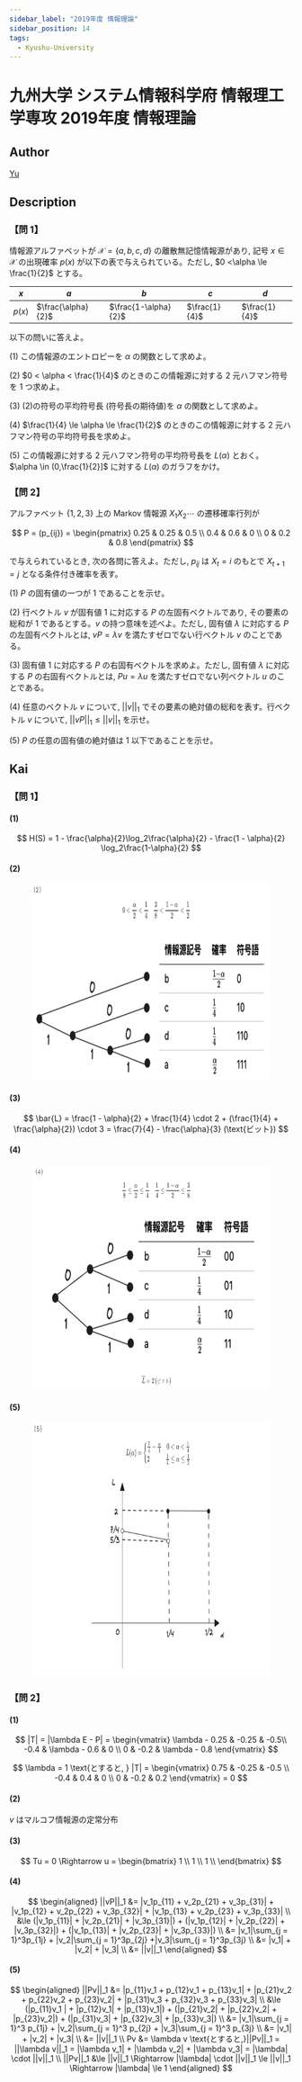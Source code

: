 ```yaml
---
sidebar_label: "2019年度 情報理論"
sidebar_position: 14
tags:
  - Kyushu-University
---
```

# 九州大学 システム情報科学府 情報理工学専攻 2019年度 情報理論

## **Author**
[Yu](https://blog.loveyou.moe/KU/%E4%B9%9D%E5%A4%A7%E6%83%85%E5%A0%B1%E7%90%86%E5%B7%A5%E5%AD%A6%E9%81%8E%E5%8E%BB%E5%95%8F%E3%81%AE%E8%A7%A3%E7%AD%94/)

## **Description**
### 【問 1】
情報源アルファベットが $\mathcal{X}=\{a,b,c,d\}$ の離散無記憶情報源があり, 記号 $x \in \mathcal{X}$ の出現確率 $p(x)$ が以下の表で与えられている。ただし, $0 <\alpha \le \frac{1}{2}$ とする。

| $x$ | $a$ | $b$ | $c$ | $d$ |
| - | - | - | - | - |
| $p(x)$ | $\frac{\alpha}{2}$ | $\frac{1-\alpha}{2}$ | $\frac{1}{4}$ | $\frac{1}{4}$ |

以下の問いに答えよ。

(1) この情報源のエントロピーを $\alpha$ の関数として求めよ。

(2) $0 < \alpha < \frac{1}{4}$ のときのこの情報源に対する $2$ 元ハフマン符号を $1$ つ求めよ。

(3) (2)の符号の平均符号長 (符号長の期待値)を $\alpha$ の関数として求めよ。

(4) $\frac{1}{4} \le \alpha \le \frac{1}{2}$ のときのこの情報源に対する $2$ 元ハフマン符号の平均符号長を求めよ。

(5) この情報源に対する $2$ 元ハフマン符号の平均符号長を $L(\alpha)$ とおく。 $\alpha \in (0,\frac{1}{2}]$ に対する $L(\alpha)$ のガラフをかけ。

### 【問 2】
アルファベット $\{1,2,3\}$ 上の $\text{Markov}$ 情報源 $X_1X_2\cdots$ の遷移確率行列が

$$
P = (p_{ij}) =
\begin{pmatrix}
0.25 & 0.25 & 0.5 \\
0.4 & 0.6 & 0 \\
0 & 0.2 & 0.8
\end{pmatrix}
$$

で与えられているとき, 次の各問に答えよ。ただし, $p_{ij}$ は $X_t = i$ のもとで $X_{t + 1} = j$ となる条件付き確率を表す。

(1) $P$ の固有値の一つが $1$ であることを示せ。

(2) 行ベクトル $v$ が固有値 $1$ に対応する $P$ の左固有ベクトルであり, その要素の総和が $1$ であるとする。$v$ の持つ意味を述べよ。ただし, 固有値 $\lambda$ に対応する $P$ の左固有ベクトルとは, $vP = \lambda v$ を満たすゼロでない行ベクトル $v$ のことである。

(3) 固有値 $1$ に対応する $P$ の右固有ベクトルを求めよ。ただし, 固有値 $\lambda$ に対応する $P$ の右固有ベクトルとは, $Pu = \lambda u$ を満たすゼロでない列ベクトル $u$ のことである。

(4) 任意のベクトル $v$ について, $||v||_1$ でその要素の絶対値の総和を表す。行ベクトル $v$ について, $||vP||_1 \le ||v||_1$ を示せ。

(5) $P$ の任意の固有値の絶対値は $1$ 以下であることを示せ。
## **Kai**
### 【問 1】
#### (1)

$$
H(S) = 1 - \frac{\alpha}{2}\log_2\frac{\alpha}{2} - \frac{1 - \alpha}{2} \log_2\frac{1-\alpha}{2}
$$

#### (2)

<figure style="text-align:center;">
  <img src="https://raw.githubusercontent.com/Myyura/the_kai_project_assets/main/kakomonn/kyushu_university/ISEE/ist_2019_information_theory_p2.png" width="600" height="350" alt=""/>
</figure>

#### (3)

$$
\bar{L} = \frac{1 - \alpha}{2} + \frac{1}{4} \cdot 2 + (\frac{1}{4} + \frac{\alpha}{2}) \cdot 3 = \frac{7}{4} - \frac{\alpha}{3} (\text{ビット})
$$

#### (4)

<figure style="text-align:center;">
  <img src="https://raw.githubusercontent.com/Myyura/the_kai_project_assets/main/kakomonn/kyushu_university/ISEE/ist_2019_information_theory_p3.png" width="600" height="400" alt=""/>
</figure>

#### (5)

<figure style="text-align:center;">
  <img src="https://raw.githubusercontent.com/Myyura/the_kai_project_assets/main/kakomonn/kyushu_university/ISEE/ist_2019_information_theory_p4.png" width="600" height="450" alt=""/>
</figure>

### 【問 2】
#### (1)

$$
|T| = |\lambda E - P| = 
\begin{vmatrix}
\lambda - 0.25 & -0.25 & -0.5\\
-0.4 & \lambda - 0.6 & 0 \\
0 & -0.2 & \lambda - 0.8
\end{vmatrix}
$$

$$
\lambda = 1 \text{とすると, } |T| = 
\begin{vmatrix}
0.75 & -0.25 & -0.5 \\
-0.4 & 0.4 & 0 \\
0 & -0.2 & 0.2
\end{vmatrix} = 0
$$

#### (2)
 $v$ はマルコフ情報源の定常分布

#### (3)

$$
Tu = 0 \Rightarrow u = 
\begin{bmatrix}
1 \\
1 \\
1 \\
\end{bmatrix}
$$

#### (4)

$$
\begin{aligned}
||vP||_1 &= |v_1p_{11} + v_2p_{21} + v_3p_{31}| + |v_1p_{12} + v_2p_{22} + v_3p_{32}| + |v_1p_{13} + v_2p_{23} + v_3p_{33}| \\
&\le (|v_1p_{11}| + |v_2p_{21}| + |v_3p_{31}|) + (|v_1p_{12}| + |v_2p_{22}| + |v_3p_{32}|) + (|v_1p_{13}| + |v_2p_{23}| + |v_3p_{33}|) \\
&= |v_1|\sum_{j = 1}^3p_{1j} + |v_2|\sum_{j = 1}^3p_{2j} +|v_3|\sum_{j = 1}^3p_{3j} \\
&= |v_1| + |v_2| + |v_3| \\
&= ||v||_1
\end{aligned}
$$

#### (5)

$$
\begin{aligned}
||Pv||_1 &= |p_{11}v_1 + p_{12}v_1 + p_{13}v_1| + |p_{21}v_2 + p_{22}v_2 + p_{23}v_2| + |p_{31}v_3 + p_{32}v_3 + p_{33}v_3| \\
&\le  (|p_{11}v_1 | + |p_{12}v_1| + |p_{13}v_1|) + (|p_{21}v_2| + |p_{22}v_2| + |p_{23}v_2|) + (|p_{31}v_3| + |p_{32}v_3| + |p_{33}v_3|) \\
&= |v_1|\sum_{j = 1}^3 p_{1j} + |v_2|\sum_{j = 1}^3 p_{2j} + |v_3|\sum_{j = 1}^3 p_{3j} \\
&= |v_1| + |v_2| + |v_3| \\
&= ||v||_1 \\
Pv &= \lambda v \text{とすると,}||Pv||_1 = ||\lambda v||_1 = |\lambda v_1| + |\lambda v_2| + |\lambda v_3| = |\lambda| \cdot ||v||_1 \\
||Pv||_1 &\le ||v||_1 \Rightarrow |\lambda| \cdot ||v||_1 \le ||v||_1 \Rightarrow |\lambda| \le 1
\end{aligned}
$$